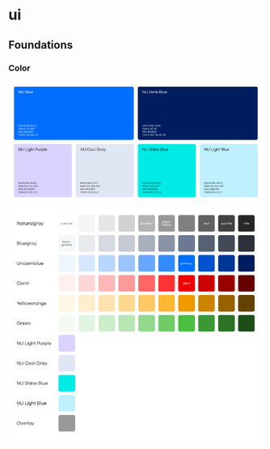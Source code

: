# ui

## Foundations
### Color

<div align="center">

<img src="_images/BrandingColor.png"  alt="브랜딩 컬러" width="600"/>

<br/>

<img src="_images/Colors.png"  alt="브랜딩 컬러" width="600"/>

</div>

<br/>
